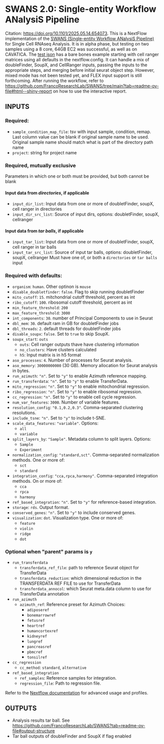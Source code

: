 # SWANS 2.0: Single-entity Workflow ANalysiS Pipeline
Citation: https://doi.org/10.1101/2025.05.14.654073.
This is a NextFlow implementation of the [SWANS (Single-entity Workflow ANalysiS Pipeline)](https://github.com/FrancoResearchLab/SWANS) for Single Cell RNAseq Analysis.
It is in alpha phase, but testing on two samples using a 8 core, 64GB EC2 was successful, as well as on CAVATICA. The [test json](nf/test_inputs/test.json) has a bare bones example starting with cell ranger matrices using all defaults in the nextflow.config.
It can handle a mix of doubleFinder, SoupX, and CellRanger inputs, passing the inputs to the appropriate steps, and merging before initial seurat object step.
However, mixed mode has not been tested yet, and FLEX input support is still forthcoming. 
After running the workflow, refer to https://github.com/FrancoResearchLab/SWANS/tree/main?tab=readme-ov-file#html--shiny-report on how to use the interactive report.

## INPUTS
### Required:
- `sample_condition_map_file`: tsv with input sample, condition, remap. Last column value can be blank if original sample name to be used. Original sample name should match what is part of the directory path name
- `project`: string for project name
### Required, mutually exclusive
Parameters in which one or both must be provided, but both cannot be blank
#### Input data from _directories_, if applicable
- `input_dir_list`: Input data from one or more of doubletFinder, soupX, cell ranger in directories
- `input_dir_src_list`: Source of input dirs, options: doubletFinder, soupX, cellranger
#### Input data from _tar balls_, if applicable
- `input_tar_list`: Input data from one or more of doubletFinder, soupX, cell ranger in tar balls
- `input_tar_src_list`: Source of input tar balls, options: doubletFinder, soupX, cellranger
Must have one of, or both a `directories` or `tar balls` input
### Required with defaults:
- `organism`: `human`. Other optinon is `mouse`
- `disable_doubletfinder`: `false`. Flag to skip running doubletFinder
- `mito_cutoff`:  `15`. mitchondrial cutoff threshold, percent as int
- `ribo_cutoff`: `100`. ribosomal cutoff threshold, percent as int
- `min_feature_threshold`: `200`
- `max_feature_threshold`: `3000`
- `int_components`: `30`. number of Principal Components to use in Seurat
- `dbl_mem`: `30`. default ram in GB for doubletFinder jobs
- `dbl_threads`: `2`. default threads for doubletFinder jobs
- `disable_soupx`: `false`. Set to `true` to skip SoupX.
- `soupx_start`: `outs`
  - `outs`: Cell ranger outputs thave have clustering information
  - `no_clusters`: Have clusters calculated
  - `h5`: Input matrix is in h5 format
- `aso_processes`: `4`. Number of processes for Seurat analysis.
- `aso_memory`: `30000000000` (30 GB). Memory allocation for Seurat analysis in bytes.
- `run_azimuth`: `"n"`. Set to `"y"` to enable Azimuth reference mapping.
- `run_transferdata`: `"n"`. Set to `"y"` to enable TransferData.
- `mito_regression`: `"n"`. Set to `"y"` to enable mitochondrial regression.
- `ribo_regression`: `"n"`. Set to `"y"` to enable ribosomal regression.
- `cc_regression`: `"n"`. Set to `"y"` to enable cell cycle regression.
- `num_var_features`: `3000`. Number of variable features.
- `resolution_config`: `"0.1,0.2,0.3"`. Comma-separated clustering resolutions.
- `include_tsne`: `"n"`. Set to `"y"` to include t-SNE.
- `scale_data_features`: `"variable"`. Options:
  - `all`
  - `variable`
- `split_layers_by`: `"Sample"`. Metadata column to split layers. Options:
  - `Sample`
  - `Experiment`
- `normalization_config`: `"standard,sct"`. Comma-separated normalization methods. One or more of:
  - `sct`
  - `standard`
- `integration_config`: `"cca,rpca,harmony"`. Comma-separated integration methods. On or more of:
  - `cca`
  - `rpca`
  - `harmony`
- `ref_based_integration`: `"n"`. Set to `"y"` for reference-based integration.
- `storage`: `rds`. Output format.
- `conserved_genes`: `"n"`. Set to `"y"` to include conserved genes.
- `visualization`: `dot`. Visualization type. One or more of:
  - `feature`
  - `violin`
  - `ridge`
  - `dot`
### Optional when "parent" params is `y`
- `run_transferdata`
  - `transferdata_ref_file`: path to reference Seurat object for TransferData
  - `transferdata_reduction`: which dimensional reduction in the TRANSFERDATA REF FILE to use for TransferData
  - `transferdata_annocol`: which Seurat meta.data column to use for TransferData annotation
- `run_azimuth`
  - `azimuth_ref`: Reference preset for Azimuth Choices: 
    - `adiposeref`
    - `bonemarrowref`
    - `fetusref`
    - `heartref`
    - `humancortexref`
    - `kidneyref`
    - `lungref`
    - `pancreasref`
    - `pbmcref`
    - `tonsilref`
- `cc_regression`
  - `cc_method`: `standard`, `alternative`
- `ref_based_integration`
  - `ref_samples`: Reference samples for integration.
  - `regression_file`: Path to regression file.

Refer to the [Nextflow documentation](https://www.nextflow.io/docs/latest/) for advanced usage and profiles.

## OUTPUTS
- Analysis results tar ball. See https://github.com/FrancoResearchLab/SWANS?tab=readme-ov-file#output-structure
- Tar ball outputs of doubleFinder and SoupX if flag enabled
